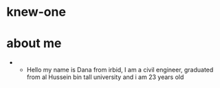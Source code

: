 # knew-one
# about me
* * Hello my name is Dana from irbid, I am a civil engineer, graduated from al Hussein bin tall university and i am 23 years old